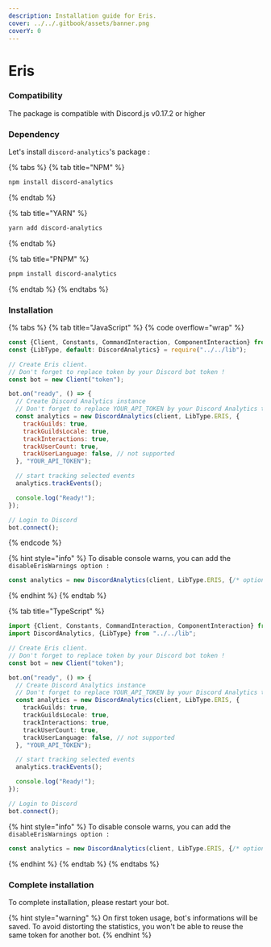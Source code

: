 ```yaml
---
description: Installation guide for Eris.
cover: ../../.gitbook/assets/banner.png
coverY: 0
---
```


# Eris

### Compatibility

The package is compatible with Discord.js v0.17.2 or higher

### Dependency

Let's install `discord-analytics`'s package :

{% tabs %}
{% tab title="NPM" %}
```sh
npm install discord-analytics
```
{% endtab %}

{% tab title="YARN" %}
```bash
yarn add discord-analytics
```
{% endtab %}

{% tab title="PNPM" %}
```bash
pnpm install discord-analytics
```
{% endtab %}
{% endtabs %}

### Installation

{% tabs %}
{% tab title="JavaScript" %}
{% code overflow="wrap" %}
```javascript
const {Client, Constants, CommandInteraction, ComponentInteraction} from "eris";
const {LibType, default: DiscordAnalytics} = require("../../lib");

// Create Eris client.
// Don't forget to replace token by your Discord bot token !
const bot = new Client("token");

bot.on("ready", () => {
  // Create Discord Analytics instance
  // Don't forget to replace YOUR_API_TOKEN by your Discord Analytics token !
  const analytics = new DiscordAnalytics(client, LibType.ERIS, {
    trackGuilds: true,
    trackGuildsLocale: true,
    trackInteractions: true,
    trackUserCount: true,
    trackUserLanguage: false, // not supported
  }, "YOUR_API_TOKEN");

  // start tracking selected events
  analytics.trackEvents();

  console.log("Ready!");
});

// Login to Discord
bot.connect();
```
{% endcode %}

{% hint style="info" %}
To disable console warns, you can add the `disableErisWarnings option :`&#x20;

```javascript
const analytics = new DiscordAnalytics(client, LibType.ERIS, {/* options */}, "YOUR_API_TOKEN", true);
```
{% endhint %}
{% endtab %}

{% tab title="TypeScript" %}
```typescript
import {Client, Constants, CommandInteraction, ComponentInteraction} from "eris";
import DiscordAnalytics, {LibType} from "../../lib";

// Create Eris client.
// Don't forget to replace token by your Discord bot token !
const bot = new Client("token");

bot.on("ready", () => {
  // Create Discord Analytics instance
  // Don't forget to replace YOUR_API_TOKEN by your Discord Analytics token !
  const analytics = new DiscordAnalytics(client, LibType.ERIS, {
    trackGuilds: true,
    trackGuildsLocale: true,
    trackInteractions: true,
    trackUserCount: true,
    trackUserLanguage: false, // not supported
  }, "YOUR_API_TOKEN");

  // start tracking selected events
  analytics.trackEvents();

  console.log("Ready!");
});

// Login to Discord
bot.connect();
```

{% hint style="info" %}
To disable console warns, you can add the `disableErisWarnings option :`&#x20;

```typescript
const analytics = new DiscordAnalytics(client, LibType.ERIS, {/* options */}, "YOUR_API_TOKEN", true);
```
{% endhint %}
{% endtab %}
{% endtabs %}

### Complete installation

To complete installation, please restart your bot.

{% hint style="warning" %}
On first token usage, bot's informations will be saved. To avoid distorting the statistics, you won't be able to reuse the same token for another bot.
{% endhint %}
